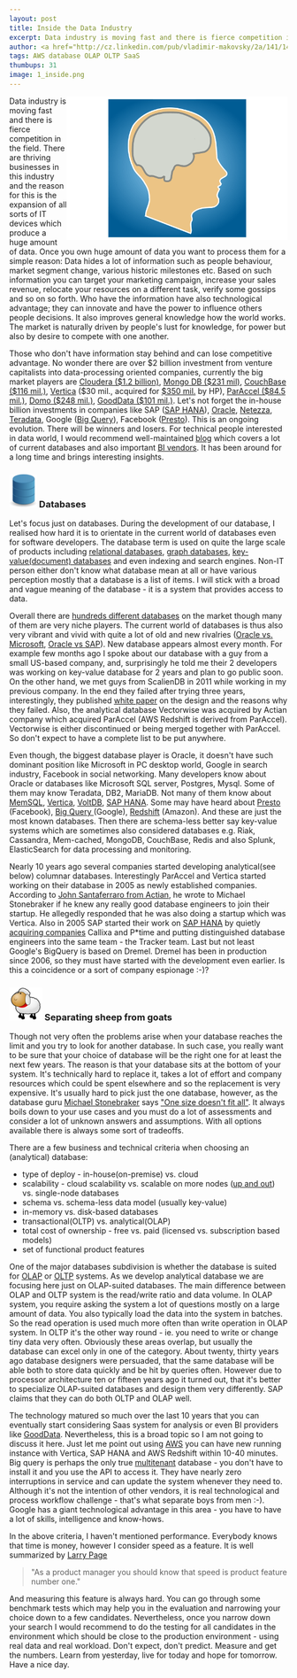 ```yaml
---
layout: post
title: Inside the Data Industry
excerpt: Data industry is moving fast and there is fierce competition in the field. There are thriving businesses in this industry and the reason for this is the expansion of all sorts of IT devices which produce huge amount of data.
author: <a href="http://cz.linkedin.com/pub/vladimir-makovsky/2a/141/141">Vladimir Makovsky</a>
tags: AWS database OLAP OLTP SaaS
thumbups: 31
image: 1_inside.png
---
```

<div class="row">
<p>
<img src="/img/posts/1_inside.png" alt="brain" align="right">
Data industry is moving fast and there is fierce competition in the field. There are thriving businesses in this industry and the reason for this is the expansion of all sorts of IT devices which produce a huge amount of data. Once you own huge amount of data you want to process them for a simple reason: Data hides a lot of information such as people behaviour, market segment change, various historic milestones etc. Based on such information you can target your marketing campaign, increase your sales revenue, relocate your resources on a different task, verify some gossips and so on so forth. Who have the information have also technological advantage; they can innovate and have the power to influence others people decisions. It also improves general knowledge how the world works. The market is naturally driven by people's lust for knowledge, for power but also by desire to compete with one another.
</p>

<p>Those who don't have information stay behind and can lose competitive advantage. No wonder there are over $2 billion investment from venture capitalists into data-processing oriented companies, currently the big market players are <a href="http://www.crunchbase.com/organization/cloudera">Cloudera ($1.2 billion)</a>, <a href="http://www.crunchbase.com/organization/mongodb-inc">Mongo DB ($231 mil)</a>, <a href="http://www.crunchbase.com/organization/couchbase">CouchBase ($116 mil.)</a>, <a href="http://www.vertica.com/">Vertica</a> ($30 mil., acquired for <a href="http://www.businessinsider.com/hp-vertica-engineers-leave-for-startups-2013-5">$350 mil.</a> by HP), <a href="http://www.crunchbase.com/organization/paraccel">ParAccel ($84.5 mil.)</a>, <a href="http://www.crunchbase.com/organization/domo">Domo ($248 mil.)</a>, <a href="http://www.crunchbase.com/organization/good-data">GoodData ($101 mil.)</a>. Let's not forget the in-house billion investments in companies like SAP (<a href="www.saphana.com">SAP HANA</a>), <a href="http://www.oracle.com/us/corporate/features/database-in-memory-option/index.html">Oracle</a>, <a href="http://www-01.ibm.com/software/data/netezza/">Netezza</a>, <a href="http://www.teradata.com">Teradata</a>, Google (<a href="https://developers.google.com/bigquery/">Big Query</a>), Facebook (<a href="http://www.presto.io">Presto</a>). This is an ongoing evolution. There will be winners and losers. For technical people interested in data world, I would recommend well-maintained <a href="http://www.dbms2.com">blog</a> which covers a lot of current databases and also important <a href="http://en.wikipedia.org/wiki/Business_intelligence">BI vendors</a>. It has been around for a long time and brings interesting insights.
</p>

<h3><img src="/img/posts/1_database.png" alt="data"> Databases</h3>
<p>
Let's focus just on databases. During the development of our database, I realised how hard it is to orientate in the current world of databases even for software developers. The database term is used on quite the large scale of products including <a href="http://en.wikipedia.org/wiki/Relational_database">relational databases</a>, <a href="http://en.wikipedia.org/wiki/Graph_database">graph databases</a>, <a href="http://en.wikipedia.org/wiki/Document-oriented_database">key-value(document) databases</a> and even indexing and search engines. Non-IT person either don't know what database mean at all or have various perception mostly that a database is a list of items. I will stick with a broad and vague meaning of the database - it is a system that provides access to data.
</p>

<p>
Overall there are <a href="http://db-engines.com/en/ranking">hundreds different databases</a> on the market though many of them are very niche players. The current world of databases is thus also very vibrant and vivid with quite a lot of old and new rivalries (<a href="http://sqlmag.com/database-performance-tuning/microsoft-sends-oracle-cease-and-desist-order">Oracle vs. Microsoft</a>, <a href="http://www.informationweek.com/software/information-management/oracles-ellison-tries-to-outmaneuver-sap-hana/d/d-id/1111638?">Oracle vs SAP</a>). New database appears almost every month. For example few months ago I spoke about our database with a guy from a small US-based company, and, surprisingly he told me their 2 developers was working on key-value database for 2 years and plan to go public soon. On the other hand, we met guys from ScalienDB in 2011 while working in my previous company. In the end they failed after trying three years, interestingly, they published <a href="http://arxiv.org/pdf/1302.3860.pdf">white paper</a> on the design and the reasons why they failed. Also, the analytical database Vectorwise was acquired by Actian company which acquired ParAccel (AWS Redshift is derived from ParAccel). Vectorwise is either discontinued or being merged together with ParAccel. So don't expect to have a complete list to be put anywhere.
<!-- could name some other data companies like Youcalc, LucidEra that either weren't much succesfull or failed. -->
</p>

<p>
Even though, the biggest database player is Oracle, it doesn't have such dominant position like Microsoft in PC desktop world, Google in search industry, Facebook in social networking. Many developers know about Oracle or databases like Microsoft SQL server, Postgres, Mysql. Some of them may know Teradata, DB2, MariaDB. Not many of them know about <a href="http://www.memsql.com/">MemSQL</a>, <a href="http://www.vertica.com/">Vertica</a>, <a href="http://voltdb.com/">VoltDB</a>, <a href="http://www.saphana.com">SAP HANA</a>. Some may have heard about <a href="http://prestodb.io/">Presto</a> (Facebook), <a href="https://developers.google.com/bigquery">Big Query </a>(Google), <a href="http://aws.amazon.com/redshift">Redshift</a> (Amazon). And these are just the most known databases. Then there are schema-less better say key-value systems which are sometimes also considered databases e.g. Riak, Cassandra, Mem-cached, MongoDB, CouchBase, Redis and also Splunk, ElasticSearch for data processing and monitoring.
</p>

<p>
Nearly 10 years ago several companies started developing analytical(see below) columnar databases. Interestingly ParAccel and Vertica started working on their database in 2005 as newly established companies. According to <a href="http://paraccel.us/blog/2010/09/#.VBrwI6a5s1w">John Santaferraro from Actian</a>, he wrote to Michael Stonebraker if he knew any really good database engineers to join their startup. He allegedly responded that he was also doing a startup which was Vertica. Also in 2005 SAP started their work on <a href="http://en.wikipedia.org/wiki/SAP_HANA">SAP HANA</a> by quietly <a href="http://www.scribd.com/doc/237711126/SAP-HANA-Essentials">acquiring companies</a> Callixa and P*time <!-- *p --> and putting distinguished database engineers into the same team - the Tracker team. Last but not least Google's BigQuery is based on Dremel. Dremel has been in production since 2006, so they must have started with the development even earlier. Is this a coincidence or a sort of company espionage :-)?
</p>

<h3><img src="/img/posts/1_sheep.png" alt="data"> Separating sheep from goats</h3>
<p>
Though not very often the problems arise when your database reaches the limit and you try to look for another database. In such case, you really want to be sure that your choice of database will be the right one for at least the next few years. The reason is that your database sits at the bottom of your system. It's technically hard to replace it, takes a lot of effort and company resources which could be spent elsewhere and so the replacement is very expensive. It's usually hard to pick just the one database, however, as the database guru <a href="http://en.wikipedia.org/wiki/Michael_Stonebraker">Michael Stonebraker</a> says <a href="http://searchdatamanagement.techtarget.com/news/2240113325/Michael-Stonebraker-predicts-trouble-for-relational-databases-in-2012">"One size doesn't fit all"</a>. It always boils down to your use cases and you must do a lot of assessments and consider a lot of unknown answers and assumptions. With all options available there is always some sort of tradeoffs.
</p>

There are a few business and technical criteria when choosing an (analytical) database:
<ul>
<li>type of deploy - in-house(on-premise) vs. cloud</li>
<li>scalability - cloud scalability vs. scalable on more nodes (<a href="https://en.wikipedia.org/wiki/Scalability#Horizontal_and_vertical_scaling">up and out</a>) vs. single-node databases</li>
<li>schema vs. schema-less data model (usually key-value)</li>
<li>in-memory vs. disk-based databases</li>
<li>transactional(OLTP) vs. analytical(OLAP)</li>
<li>total cost of ownership - free vs. paid (licensed vs. subscription based models) </li>
<li>set of functional product features
</ul>
</p>

<p>
One of the major databases subdivision is whether the database is suited for <a href="http://en.wikipedia.org/wiki/Online_analytical_processing">OLAP</a> or <a href="http://en.wikipedia.org/wiki/Online_transaction_processing">OLTP</a> systems. As we develop analytical database we are focusing here just on OLAP-suited databases. The main difference between OLAP and OLTP system is the read/write ratio and data volume. In OLAP system, you require asking the system a lot of questions mostly on a large amount of data. You also typically load the data into the system in batches. So the read operation is used much more often than write operation in OLAP system. In OLTP it's the other way round - ie. you need to write or change tiny data very often. Obviously these areas overlap, but usually the database can excel only in one of the category. About twenty, thirty years ago database designers were persuaded, that the same database will be able both to store data quickly and be hit by queries often. However due to processor architecture ten or fifteen years ago it turned out, that it's better to specialize OLAP-suited databases and design them very differently. SAP claims that they can do both OLTP and OLAP well.
</p>

<p>
The technology matured so much over the last 10 years that you can eventually start considering Saas system for analysis or even BI providers like <a href="http://www.gooddata.com">GoodData</a>. Nevertheless, this is a broad topic so I am not going to discuss it here. Just let me point out using <a href="https://aws.amazon.com/marketplace">AWS</a> you can have new running instance with Vertica, SAP HANA and AWS Redshift within 10-40 minutes. Big query is perhaps the only true <a href="http://en.wikipedia.org/wiki/Multitenancy">multitenant</a> database - you don't have to install it and you use the API to access it. They have nearly zero interruptions in service and can update the system whenever they need to. Although it's not the intention of other vendors, it is real technological and process workflow challenge - that's what separate boys from men :-). Google has a giant technological advantage in this area - you have to have a lot of skills, intelligence and know-hows.
</p>

<p>In the above criteria, I haven't mentioned performance. Everybody knows that time is money, however I consider speed as a feature. It is well summarized by <a href="http://en.wikipedia.org/wiki/Larry_Page">Larry Page</a>
<blockquote cite="http://www.bookofspeed.com/chapter1.html"> "As a product manager you should know that speed is product feature number one."</blockquote>
And measuring this feature is always hard. You can go through some benchmark tests which may help you in the evaluation and narrowing your choice down to a few candidates.  Nevertheless, once you narrow down your search I would recommend to do the testing for all candidates in the environment which should be close to the production environment - using real data and real workload. Don't expect, don't predict. Measure and get the numbers. Learn from yesterday, live for today and hope for tomorrow. Have a nice day.
</p>


</div>
